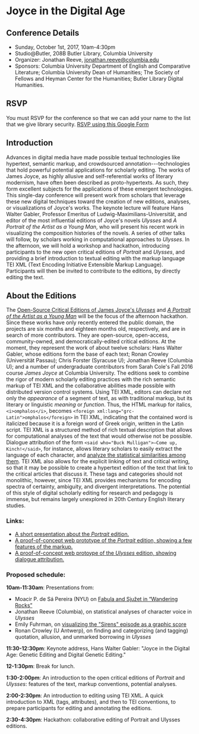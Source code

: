 Joyce in the Digital Age
========================

Conference Details
------------------

 - Sunday, October 1st, 2017, 10am-4:30pm 
 - Studio@Butler, 208B Butler Library, Columbia University 
 - Organizer: Jonathan Reeve, jonathan.reeve@columbia.edu 
 - Sponsors: Columbia University Department of English and Comparative Literature; 
 Columbia University Dean of Humanities; 
 The Society of Fellows and Heyman Center for the Humanities; Butler Library Digital Humanities.

RSVP
----

You must RSVP for the conference so that we can add your name to the list that
we give library security. [RSVP using this Google
Form](https://docs.google.com/forms/d/e/1FAIpQLScaASilcYuCtrPu-8pKfmv9RFcB6AP6374OLtQGZ-lZD17W2A/viewform)

Introduction
------------

Advances in digital media have made possible textual technologies like
hypertext, semantic markup, and crowdsourced annotation---technologies
that hold powerful potential applications for scholarly editing. The
works of James Joyce, as highly allusive and self-referential works of
literary modernism, have often been described as proto-hypertexts. As
such, they form excellent subjects for the applications of these
emergent technologies. This single-day conference will present work from
scholars that leverage these new digital techniques toward the creation
of new editions, analyses, or visualizations of Joyce's works. The
keynote lecture will feature Hans Walter Gabler, Professor Emeritus of
Ludwig-Maximilians-Universität, and editor of the most influential
editions of Joyce's novels *Ulysses* and *A Portrait of the Artist as a
Young Man*, who will present his recent work in visualizing the
composition histories of the novels. A series of other talks will
follow, by scholars working in computational approaches to *Ulysses*. In
the afternoon, we will hold a workshop and hackathon, introducing
participants to the new open critical editions of *Portrait* and
*Ulysses*, and providing a brief introduction to textual editing with
the markup language TEI XML (Text Encoding Initiative Extensible Markup
Language). Participants will then be invited to contribute to the
editions, by directly editing the text.

About the Editions
------------------

The [Open-Source Critical Editions of James Joyce's
*Ulysses*](https://github.com/JonathanReeve/corpus-joyce-ulysses-tei)
and [*A Portrait of the Artist as a Young
Man*](https://github.com/JonathanReeve/corpus-joyce-portrait-TEI) will
be the focus of the afternoon hackathon. Since these works have only
recently entered the public domain, the projects are six months and
eighteen months old, respectively, and are in search of more
contributors. They are open-source, open-access, community-owned, and
democratically-edited critical editions. At the moment, they represent
the work of about twelve scholars: Hans Walter Gabler, whose editions
form the base of each text; Ronan Crowley (Universität Passau); Chris
Forster (Syracuse U); Jonathan Reeve (Columbia U); and a number of
undergraduate contributors from Sarah Cole's Fall 2016 course *James
Joyce* at Columbia University. The editions seek to combine the rigor of
modern scholarly editing practices with the rich semantic markup of TEI
XML and the collaborative abilities made possible with distributed
version control systems. Using TEI XML, editors can declare not only the
*appearance* of a segment of text, as with traditional markup, but its
literary or linguistic *meaning* or *function*. Thus, the HTML markup
for italics, `<i>omphalos</i>`, becomes
`<foreign xml:lang="grc-Latin">omphalos</foreign>` in TEI XML,
indicating that the contained word is italicized because it is a foreign
word of Greek origin, written in the Latin script. TEI XML is a
structured method of rich textual description that allows for
computational analyses of the text that would otherwise not be possible.
Dialogue attribution of the form
`<said who="Buck Mulligan">―Come up, Kinch!</said>`, for instance,
allows literary scholars to easily extract the language of each
character, and [analyze the statistical similarities among
them](https://github.com/JonathanReeve/corpus-joyce-ulysses-tei/blob/master/analysis/character-speech.ipynb).
TEI XML also allows for the explicit linking of text and critical
writing, so that it may be possible to create a hypertext edition of the
text that link to the critical articles that discuss it. These tags and
categories should not monolithic, however, since TEI XML provides
mechanisms for encoding spectra of certainty, ambiguity, and divergent
interpretations. The potential of this style of digital scholarly
editing for research and pedagogy is immense, but remains largely
unexplored in 20th Century English literary studies.

### Links:

-   [A short presentation about the
    *Portrait* edition.](http://jonreeve.com/presentations/portrait-xml/)
-   [A proof-of-concept web prototype of the *Portrait* edition, showing
    a few features of the markup.](https://joyce-portrait.netlify.com/)
-   [A proof-of-concept web protoype of the *Ulysses* edition, showing
    dialogue attribution.](https://ulysses-tei.netlify.com/)

### Proposed schedule:

**10am-11:30am**: Presentations from:

-   Moacir P. de Sá Pereira (NYU) on [Fabula and Sjužet in “Wandering
    Rocks”](https://muziejus.github.io/wandering-rocks/)
-   Jonathan Reeve (Columbia), on statistical analyses of character
    voice in *Ulysses*
-   Emily Fuhrman, on [visualizing the "Sirens" episode as a graphic
    score](http://emilyfuhrman.co/projects/joyce-ulysses-sirens-redux.html)
-   Ronan Crowley (U Antwerp), on finding and categorizing (and tagging)
    quotation, allusion, and unmarked borrowing in *Ulysses*

**11:30-12:30pm**: Keynote address, Hans Walter Gabler: "Joyce in the
Digital Age: Genetic Editing and Digital Genetic Editing."

**12-1:30pm**: Break for lunch.

**1:30-2:00pm**: An introduction to the open critical editions of
*Portrait* and *Ulysses*: features of the text, markup conventions,
potential analyses.

**2:00-2:30pm**: An introduction to editing using TEI XML. A quick
introduction to XML (tags, attributes), and then to TEI conventions, to
prepare participants for editing and annotating the editions.

**2:30-4:30pm**: Hackathon: collaborative editing of Portrait and
Ulysses editions.
